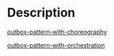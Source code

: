 # Description

[outbox-pattern-with-choreography](/outbox-pattern/README.md)

[outbox-pattern-with-orchestration](/outbox-pattern-with-orchestration/README.md)
